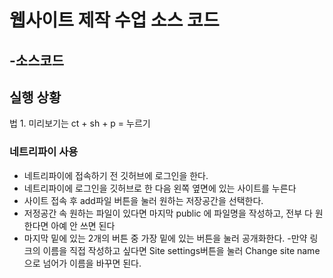 # 웹사이트 제작 수업 소스 코드
-소스코드
---
## 실행 상황
   법
     1. 미리보기는 ct + sh + p = 누르기
### 네트리파이 사용
- 네트리파이에 접속하기 전 깃허브에 로그인을 한다.
- 네트리파이에 로그인을 깃허브로 한 다음 왼쪽 옆면에 있는 사이트를 누른다
- 사이트 접속 후 add파일 버튼을 눌러 원하는 저장공간을 선택한다.
- 저정공간 속 원하는 파일이 있다면 마지막 public 에 파일명을 작성하고, 전부 다 원한다면 아예 안 쓰면 된다
- 마지막 밑에 있는 2개의 버튼 중 가장 밑에 있는 버튼을 눌러 공개화한다.
-만약 링크의 이름을 직접 작성하고 싶다면 Site settings버튼을 눌러 Change site name으로 넘어가 이름을 바꾸면 된다.
